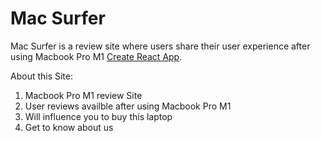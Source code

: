 # Mac Surfer

Mac Surfer is a review site where users share their user experience after using Macbook Pro M1 [Create React App](https://mac-surfer.netlify.app/).


About this Site:
<ol>
    <li>Macbook Pro M1 review Site</li>
    <li>User reviews availble after using Macbook Pro M1</li>
    <li>Will influence you to buy this laptop</li>
    <li>Get to know about us</li>
</ol>


